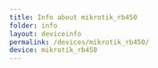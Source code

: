 ```yaml
---
title: Info about mikrotik_rb450
folder: info
layout: deviceinfo
permalink: /devices/mikrotik_rb450/
device: mikrotik_rb450
---
```

